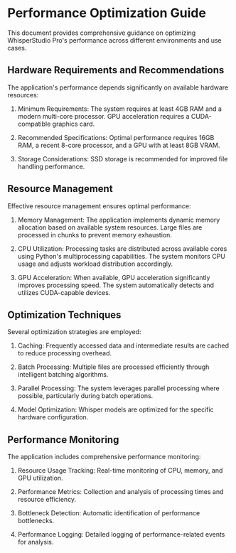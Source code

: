 # Performance Optimization Guide

This document provides comprehensive guidance on optimizing WhisperStudio Pro's performance across different environments and use cases.

## Hardware Requirements and Recommendations

The application's performance depends significantly on available hardware resources:

1. Minimum Requirements: The system requires at least 4GB RAM and a modern multi-core processor. GPU acceleration requires a CUDA-compatible graphics card.

2. Recommended Specifications: Optimal performance requires 16GB RAM, a recent 8-core processor, and a GPU with at least 8GB VRAM.

3. Storage Considerations: SSD storage is recommended for improved file handling performance.

## Resource Management

Effective resource management ensures optimal performance:

1. Memory Management: The application implements dynamic memory allocation based on available system resources. Large files are processed in chunks to prevent memory exhaustion.

2. CPU Utilization: Processing tasks are distributed across available cores using Python's multiprocessing capabilities. The system monitors CPU usage and adjusts workload distribution accordingly.

3. GPU Acceleration: When available, GPU acceleration significantly improves processing speed. The system automatically detects and utilizes CUDA-capable devices.

## Optimization Techniques

Several optimization strategies are employed:

1. Caching: Frequently accessed data and intermediate results are cached to reduce processing overhead.

2. Batch Processing: Multiple files are processed efficiently through intelligent batching algorithms.

3. Parallel Processing: The system leverages parallel processing where possible, particularly during batch operations.

4. Model Optimization: Whisper models are optimized for the specific hardware configuration.

## Performance Monitoring

The application includes comprehensive performance monitoring:

1. Resource Usage Tracking: Real-time monitoring of CPU, memory, and GPU utilization.

2. Performance Metrics: Collection and analysis of processing times and resource efficiency.

3. Bottleneck Detection: Automatic identification of performance bottlenecks.

4. Performance Logging: Detailed logging of performance-related events for analysis.